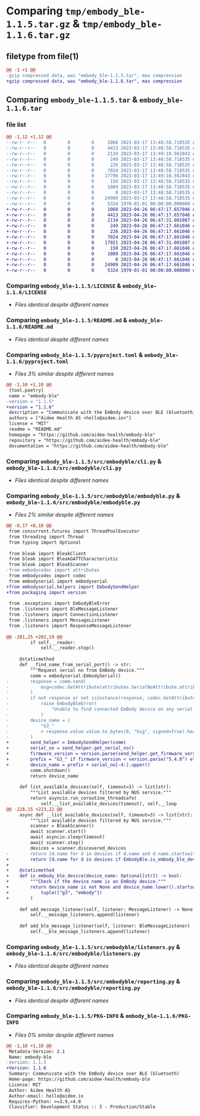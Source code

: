 # Comparing `tmp/embody_ble-1.1.5.tar.gz` & `tmp/embody_ble-1.1.6.tar.gz`

## filetype from file(1)

```diff
@@ -1 +1 @@
-gzip compressed data, was "embody_ble-1.1.5.tar", max compression
+gzip compressed data, was "embody_ble-1.1.6.tar", max compression
```

## Comparing `embody_ble-1.1.5.tar` & `embody_ble-1.1.6.tar`

### file list

```diff
@@ -1,12 +1,12 @@
--rw-r--r--   0        0        0     1068 2023-03-17 13:48:58.718535 embody_ble-1.1.5/LICENSE
--rw-r--r--   0        0        0     4413 2023-03-17 13:48:58.718535 embody_ble-1.1.5/README.md
--rw-r--r--   0        0        0     2134 2023-03-17 13:49:10.562843 embody_ble-1.1.5/pyproject.toml
--rw-r--r--   0        0        0      249 2023-03-17 13:48:58.718535 embody_ble-1.1.5/src/embodyble/__init__.py
--rw-r--r--   0        0        0      226 2023-03-17 13:48:58.718535 embody_ble-1.1.5/src/embodyble/__main__.py
--rw-r--r--   0        0        0     7024 2023-03-17 13:48:58.718535 embody_ble-1.1.5/src/embodyble/cli.py
--rw-r--r--   0        0        0    17796 2023-03-17 13:49:10.562843 embody_ble-1.1.5/src/embodyble/embodyble.py
--rw-r--r--   0        0        0      150 2023-03-17 13:48:58.718535 embody_ble-1.1.5/src/embodyble/exceptions.py
--rw-r--r--   0        0        0     1089 2023-03-17 13:48:58.718535 embody_ble-1.1.5/src/embodyble/listeners.py
--rw-r--r--   0        0        0        0 2023-03-17 13:48:58.718535 embody_ble-1.1.5/src/embodyble/py.typed
--rw-r--r--   0        0        0    24909 2023-03-17 13:48:58.718535 embody_ble-1.1.5/src/embodyble/reporting.py
--rw-r--r--   0        0        0     5324 1970-01-01 00:00:00.000000 embody_ble-1.1.5/PKG-INFO
+-rw-r--r--   0        0        0     1068 2023-04-26 06:47:17.657046 embody_ble-1.1.6/LICENSE
+-rw-r--r--   0        0        0     4413 2023-04-26 06:47:17.657046 embody_ble-1.1.6/README.md
+-rw-r--r--   0        0        0     2134 2023-04-26 06:47:31.001087 embody_ble-1.1.6/pyproject.toml
+-rw-r--r--   0        0        0      249 2023-04-26 06:47:17.661046 embody_ble-1.1.6/src/embodyble/__init__.py
+-rw-r--r--   0        0        0      226 2023-04-26 06:47:17.661046 embody_ble-1.1.6/src/embodyble/__main__.py
+-rw-r--r--   0        0        0     7024 2023-04-26 06:47:17.661046 embody_ble-1.1.6/src/embodyble/cli.py
+-rw-r--r--   0        0        0    17921 2023-04-26 06:47:31.001087 embody_ble-1.1.6/src/embodyble/embodyble.py
+-rw-r--r--   0        0        0      150 2023-04-26 06:47:17.661046 embody_ble-1.1.6/src/embodyble/exceptions.py
+-rw-r--r--   0        0        0     1089 2023-04-26 06:47:17.661046 embody_ble-1.1.6/src/embodyble/listeners.py
+-rw-r--r--   0        0        0        0 2023-04-26 06:47:17.661046 embody_ble-1.1.6/src/embodyble/py.typed
+-rw-r--r--   0        0        0    24909 2023-04-26 06:47:17.661046 embody_ble-1.1.6/src/embodyble/reporting.py
+-rw-r--r--   0        0        0     5324 1970-01-01 00:00:00.000000 embody_ble-1.1.6/PKG-INFO
```

### Comparing `embody_ble-1.1.5/LICENSE` & `embody_ble-1.1.6/LICENSE`

 * *Files identical despite different names*

### Comparing `embody_ble-1.1.5/README.md` & `embody_ble-1.1.6/README.md`

 * *Files identical despite different names*

### Comparing `embody_ble-1.1.5/pyproject.toml` & `embody_ble-1.1.6/pyproject.toml`

 * *Files 3% similar despite different names*

```diff
@@ -1,10 +1,10 @@
 [tool.poetry]
 name = "embody-ble"
-version = "1.1.5"
+version = "1.1.6"
 description = "Communicate with the EmBody device over BLE (bluetooth)"
 authors = ["Aidee Health AS <hello@aidee.io>"]
 license = "MIT"
 readme = "README.md"
 homepage = "https://github.com/aidee-health/embody-ble"
 repository = "https://github.com/aidee-health/embody-ble"
 documentation = "https://github.com/aidee-health/embody-ble"
```

### Comparing `embody_ble-1.1.5/src/embodyble/cli.py` & `embody_ble-1.1.6/src/embodyble/cli.py`

 * *Files identical despite different names*

### Comparing `embody_ble-1.1.5/src/embodyble/embodyble.py` & `embody_ble-1.1.6/src/embodyble/embodyble.py`

 * *Files 2% similar despite different names*

```diff
@@ -8,17 +8,18 @@
 from concurrent.futures import ThreadPoolExecutor
 from threading import Thread
 from typing import Optional
 
 from bleak import BleakClient
 from bleak import BleakGATTCharacteristic
 from bleak import BleakScanner
-from embodycodec import attributes
 from embodycodec import codec
 from embodyserial import embodyserial
+from embodyserial.helpers import EmbodySendHelper
+from packaging import version
 
 from .exceptions import EmbodyBleError
 from .listeners import BleMessageListener
 from .listeners import ConnectionListener
 from .listeners import MessageListener
 from .listeners import ResponseMessageListener
 
@@ -201,25 +202,19 @@
         if self.__reader:
             self.__reader.stop()
 
     @staticmethod
     def __find_name_from_serial_port() -> str:
         """Request serial no from EmBody device."""
         comm = embodyserial.EmbodySerial()
-        response = comm.send(
-            msg=codec.GetAttribute(attributes.SerialNoAttribute.attribute_id), timeout=5
-        )
-        if not response or not isinstance(response, codec.GetAttributeResponse):
-            raise EmbodyBleError(
-                "Unable to find connected EmBody device on any serial port or no response received"
-            )
-        device_name = (
-            "G3_"
-            + response.value.value.to_bytes(8, "big", signed=True).hex()[-4:].upper()
-        )
+        send_helper = EmbodySendHelper(comm)
+        serial_no = send_helper.get_serial_no()
+        firmware_version = version.parse(send_helper.get_firmware_version())
+        prefix = "G3_" if firmware_version < version.parse("5.4.0") else "EmBody_"
+        device_name = prefix + serial_no[-4:].upper()
         comm.shutdown()
         return device_name
 
     def list_available_devices(self, timeout=3) -> list[str]:
         """List available devices filtered by NUS service."""
         return asyncio.run_coroutine_threadsafe(
             self.__list_available_devices(timeout), self.__loop
@@ -228,15 +223,22 @@
     async def __list_available_devices(self, timeout=3) -> list[str]:
         """List available devices filtered by NUS service."""
         scanner = BleakScanner()
         await scanner.start()
         await asyncio.sleep(timeout)
         await scanner.stop()
         devices = scanner.discovered_devices
-        return [d.name for d in devices if d.name and d.name.startswith("G3_")]
+        return [d.name for d in devices if EmbodyBle.is_embody_ble_device(d.name)]
+
+    @staticmethod
+    def is_embody_ble_device(device_name: Optional[str]) -> bool:
+        """Check if the device name is an EmBody device."""
+        return device_name is not None and device_name.lower().startswith(
+            tuple(["g3", "embody"])
+        )
 
     def add_message_listener(self, listener: MessageListener) -> None:
         self.__message_listeners.append(listener)
 
     def add_ble_message_listener(self, listener: BleMessageListener) -> None:
         self.__ble_message_listeners.append(listener)
```

### Comparing `embody_ble-1.1.5/src/embodyble/listeners.py` & `embody_ble-1.1.6/src/embodyble/listeners.py`

 * *Files identical despite different names*

### Comparing `embody_ble-1.1.5/src/embodyble/reporting.py` & `embody_ble-1.1.6/src/embodyble/reporting.py`

 * *Files identical despite different names*

### Comparing `embody_ble-1.1.5/PKG-INFO` & `embody_ble-1.1.6/PKG-INFO`

 * *Files 0% similar despite different names*

```diff
@@ -1,10 +1,10 @@
 Metadata-Version: 2.1
 Name: embody-ble
-Version: 1.1.5
+Version: 1.1.6
 Summary: Communicate with the EmBody device over BLE (bluetooth)
 Home-page: https://github.com/aidee-health/embody-ble
 License: MIT
 Author: Aidee Health AS
 Author-email: hello@aidee.io
 Requires-Python: >=3.9,<4.0
 Classifier: Development Status :: 5 - Production/Stable
```

